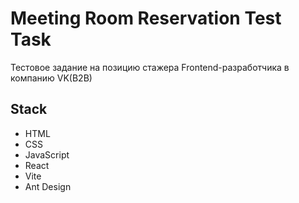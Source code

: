 # Meeting Room Reservation Test Task

Тестовое задание на позицию стажера Frontend-разработчика в компанию VK(B2B)

## Stack

- HTML
- CSS
- JavaScript
- React
- Vite
- Ant Design
